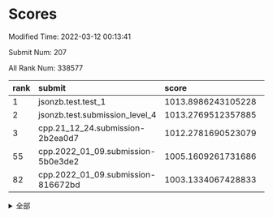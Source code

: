 # Scores

Modified Time: 2022-03-12 00:13:41

Submit Num: 207

All Rank Num: 338577

| rank |               submit               |       score        |       sigma        | pk_num |
| :--- | :--------------------------------- | :----------------- | :----------------- | :----- |
| 1    | jsonzb.test.test_1                 | 1013.8986243105228 | 0.8151468167865057 | 6539   |
| 2    | jsonzb.test.submission_level_4     | 1013.2769512357885 | 0.8138631218395671 | 6542   |
| 3    | cpp.21_12_24.submission-2b2ea0d7   | 1012.2781690523079 | 0.7821563966598132 | 6540   |
| 55   | cpp.2022_01_09.submission-5b0e3de2 | 1005.1609261731686 | 0.7281999792375283 | 6550   |
| 82   | cpp.2022_01_09.submission-816672bd | 1003.1334067428833 | 0.7139679800384428 | 6540   |


<details>
<summary>全部</summary>

| rank |                 submit                 |       score        |       sigma        | pk_num |
| :--- | :------------------------------------- | :----------------- | :----------------- | :----- |
| 1    | jsonzb.test.test_1                     | 1013.8986243105228 | 0.8151468167865057 | 6539   |
| 2    | jsonzb.test.submission_level_4         | 1013.2769512357885 | 0.8138631218395671 | 6542   |
| 3    | cpp.21_12_24.submission-2b2ea0d7       | 1012.2781690523079 | 0.7821563966598132 | 6540   |
| 4    | gobigger.level_3.submission_level_3_47 | 1011.5694685073851 | 0.7764290613843622 | 6545   |
| 5    | gobigger.level_3.submission_level_3_2  | 1011.5483657662102 | 0.7687606709718573 | 6545   |
| 6    | gobigger.level_3.submission_level_3_48 | 1011.5093466369742 | 0.7736341544945584 | 6545   |
| 7    | gobigger.level_3.submission_level_3_7  | 1011.4313058364198 | 0.7755230497865024 | 6545   |
| 8    | gobigger.level_3.submission_level_3_3  | 1011.4119984724201 | 0.7695090961083296 | 6544   |
| 9    | gobigger.level_3.submission_level_3_36 | 1011.2711530598647 | 0.7868035888084192 | 6546   |
| 10   | gobigger.level_3.submission_level_3_28 | 1011.1480396774256 | 0.7508238880108108 | 6546   |
| 11   | gobigger.level_3.submission_level_3_33 | 1011.1149252615753 | 0.770102400776635  | 6549   |
| 12   | gobigger.level_3.submission_level_3_39 | 1010.9032088824313 | 0.7642354797459359 | 6545   |
| 13   | gobigger.level_3.submission_level_3_42 | 1010.8147414292342 | 0.771524216675907  | 6547   |
| 14   | gobigger.level_3.submission_level_3_21 | 1010.7262822538993 | 0.7410568353716442 | 6544   |
| 15   | gobigger.level_3.submission_level_3_23 | 1010.6524966149167 | 0.7753126154296966 | 6545   |
| 16   | gobigger.level_3.submission_level_3_30 | 1010.6382563432649 | 0.7898424185953522 | 6541   |
| 17   | gobigger.level_3.submission_level_3_5  | 1010.5869322304395 | 0.7517690085955085 | 6542   |
| 18   | gobigger.level_3.submission_level_3_37 | 1010.5070099564078 | 0.7701956500205208 | 6542   |
| 19   | gobigger.level_3.submission_level_3_20 | 1010.4205239159915 | 0.7763551706000791 | 6541   |
| 20   | gobigger.level_3.submission_level_3_14 | 1010.4166644036087 | 0.7728294774984822 | 6546   |
| 21   | gobigger.level_3.submission_level_3_34 | 1010.4134360622705 | 0.7493925498903679 | 6541   |
| 22   | gobigger.level_3.submission_level_3_0  | 1010.38495214778   | 0.7410949221807543 | 6542   |
| 23   | gobigger.level_3.submission_level_3_12 | 1010.3700680246568 | 0.7476926697328483 | 6537   |
| 24   | gobigger.level_3.submission_level_3_6  | 1010.3205267804117 | 0.7625157663217674 | 6547   |
| 25   | gobigger.level_3.submission_level_3_43 | 1010.3140494622372 | 0.7745060837185568 | 6546   |
| 26   | gobigger.level_3.submission_level_3_22 | 1010.3086559654624 | 0.778936112013951  | 6543   |
| 27   | gobigger.level_3.submission_level_3_11 | 1010.2129453505888 | 0.7607241906776145 | 6548   |
| 28   | gobigger.level_3.submission_level_3_26 | 1010.167965726426  | 0.7476349430368686 | 6541   |
| 29   | gobigger.level_3.submission_level_3_15 | 1010.1040456674829 | 0.7479941137428886 | 6542   |
| 30   | gobigger.level_3.submission_level_3_38 | 1010.0985698093325 | 0.7681325977570046 | 6541   |
| 31   | gobigger.level_3.submission_level_3_32 | 1010.0454610409821 | 0.7449048695891408 | 6546   |
| 32   | gobigger.level_3.submission_level_3_41 | 1010.0426267648303 | 0.754765449127998  | 6545   |
| 33   | gobigger.level_3.submission_level_3_31 | 1010.03211767811   | 0.7515426954973635 | 6546   |
| 34   | gobigger.level_3.submission_level_3_44 | 1010.005344044204  | 0.7468229775194677 | 6543   |
| 35   | gobigger.level_3.submission_level_3_49 | 1009.9892361715433 | 0.7605896769566105 | 6546   |
| 36   | gobigger.level_3.submission_level_3_25 | 1009.9853610369    | 0.7622430950325108 | 6540   |
| 37   | gobigger.level_3.submission_level_3_46 | 1009.9220422600204 | 0.7587762001929527 | 6545   |
| 38   | gobigger.level_3.submission_level_3_24 | 1009.8973592532096 | 0.7602289081763103 | 6540   |
| 39   | gobigger.level_3.submission_level_3_18 | 1009.6816497051336 | 0.733748951912335  | 6541   |
| 40   | gobigger.level_3.submission_level_3_16 | 1009.6705385113466 | 0.7587778197105159 | 6540   |
| 41   | gobigger.level_3.submission_level_3_1  | 1009.6232579798399 | 0.7389357766691358 | 6548   |
| 42   | gobigger.level_3.submission_level_3_13 | 1009.5615865404994 | 0.7343642033822786 | 6544   |
| 43   | gobigger.level_3.submission_level_3_40 | 1009.5352359613993 | 0.76094700019559   | 6539   |
| 44   | gobigger.level_3.submission_level_3_9  | 1009.4597604528687 | 0.7567730812636392 | 6540   |
| 45   | gobigger.level_3.submission_level_3_8  | 1009.4445148012577 | 0.771049992464465  | 6544   |
| 46   | gobigger.level_3.submission_level_3_10 | 1009.3522943624957 | 0.7451001634575063 | 6537   |
| 47   | gobigger.level_3.submission_level_3_45 | 1009.2355633537104 | 0.7717161074832405 | 6547   |
| 48   | gobigger.level_3.submission_level_3_17 | 1009.1929170052433 | 0.7639778872166402 | 6536   |
| 49   | gobigger.level_3.submission_level_3_35 | 1009.092332858534  | 0.7583256040534495 | 6536   |
| 50   | gobigger.level_3.submission_level_3_19 | 1008.8410624094316 | 0.757860404233915  | 6546   |
| 51   | gobigger.level_3.submission_level_3_29 | 1008.7170143753051 | 0.7289674286465517 | 6540   |
| 52   | gobigger.level_3.submission_level_3_27 | 1008.3760205942667 | 0.7571203603263492 | 6546   |
| 53   | gobigger.level_3.submission_level_3_4  | 1007.4018193815282 | 0.739574269436573  | 6542   |
| 54   | gobigger.level_1.submission_level_1_29 | 1005.2218425865253 | 0.7237763469170777 | 6542   |
| 55   | cpp.2022_01_09.submission-5b0e3de2     | 1005.1609261731686 | 0.7281999792375283 | 6550   |
| 56   | gobigger.level_1.submission_level_1_16 | 1004.9483825123484 | 0.7125007671769105 | 6542   |
| 57   | gobigger.level_1.submission_level_1_2  | 1004.5141461571512 | 0.7308148174400385 | 6535   |
| 58   | gobigger.level_1.submission_level_1_21 | 1004.3081683299577 | 0.7187577227393809 | 6551   |
| 59   | gobigger.level_1.submission_level_1_37 | 1004.2699172951577 | 0.7017741946144154 | 6543   |
| 60   | gobigger.level_1.submission_level_1_42 | 1004.1784103001364 | 0.7272553220407534 | 6539   |
| 61   | gobigger.level_1.submission_level_1_0  | 1004.1626475379453 | 0.7168354435976647 | 6544   |
| 62   | gobigger.level_1.submission_level_1_28 | 1004.1091388513262 | 0.7211770167201005 | 6539   |
| 63   | gobigger.level_1.submission_level_1_36 | 1004.0859894596116 | 0.7075313904546121 | 6538   |
| 64   | gobigger.level_1.submission_level_1_13 | 1004.0794523000844 | 0.7189255495861603 | 6543   |
| 65   | gobigger.level_1.submission_level_1_26 | 1004.072921230101  | 0.7204839464473815 | 6538   |
| 66   | gobigger.level_1.submission_level_1_1  | 1004.0342075581704 | 0.7107712282958504 | 6546   |
| 67   | gobigger.level_1.submission_level_1_43 | 1003.9822387454556 | 0.7159023177788011 | 6536   |
| 68   | gobigger.level_1.submission_level_1_24 | 1003.8354150159741 | 0.718533925747373  | 6541   |
| 69   | gobigger.level_1.submission_level_1_27 | 1003.799376139924  | 0.7220214761405198 | 6539   |
| 70   | gobigger.level_1.submission_level_1_17 | 1003.798484604125  | 0.7193264062350926 | 6545   |
| 71   | gobigger.level_1.submission_level_1_19 | 1003.7287775482434 | 0.725794589466746  | 6543   |
| 72   | gobigger.level_1.submission_level_1_45 | 1003.7249593535495 | 0.7180942792619868 | 6547   |
| 73   | gobigger.level_1.submission_level_1_5  | 1003.5732601240351 | 0.7264752614923925 | 6549   |
| 74   | gobigger.level_1.submission_level_1_46 | 1003.49493112253   | 0.7244194504330018 | 6540   |
| 75   | gobigger.level_1.submission_level_1_25 | 1003.485224893139  | 0.725786048864259  | 6542   |
| 76   | gobigger.level_1.submission_level_1_4  | 1003.4620273534003 | 0.7259754528120463 | 6546   |
| 77   | gobigger.level_1.submission_level_1_8  | 1003.3116085646395 | 0.7182859905514125 | 6547   |
| 78   | gobigger.level_1.submission_level_1_11 | 1003.2895326748245 | 0.7147861830289332 | 6540   |
| 79   | gobigger.level_1.submission_level_1_14 | 1003.2873941841289 | 0.7288501102071362 | 6541   |
| 80   | gobigger.level_1.submission_level_1_18 | 1003.2460235752923 | 0.7209436223635716 | 6541   |
| 81   | gobigger.level_1.submission_level_1_38 | 1003.1520595511789 | 0.7176142262448577 | 6544   |
| 82   | cpp.2022_01_09.submission-816672bd     | 1003.1334067428833 | 0.7139679800384428 | 6540   |
| 83   | gobigger.level_1.submission_level_1_44 | 1002.9974211400664 | 0.7140814267582191 | 6547   |
| 84   | gobigger.level_1.submission_level_1_33 | 1002.9690537713406 | 0.7098347017460831 | 6547   |
| 85   | gobigger.level_1.submission_level_1_9  | 1002.9366457216738 | 0.7284117206992528 | 6542   |
| 86   | gobigger.level_1.submission_level_1_3  | 1002.918535394345  | 0.7140614419319908 | 6539   |
| 87   | gobigger.level_1.submission_level_1_31 | 1002.8977394275857 | 0.7108091819692802 | 6542   |
| 88   | gobigger.level_1.submission_level_1_34 | 1002.8485861286342 | 0.7167717970866211 | 6545   |
| 89   | gobigger.level_1.submission_level_1_7  | 1002.8244183989505 | 0.732893826299956  | 6541   |
| 90   | gobigger.level_1.submission_level_1_20 | 1002.7778334970915 | 0.7184842618787449 | 6543   |
| 91   | gobigger.level_1.submission_level_1_35 | 1002.7701164516175 | 0.7112491905661559 | 6537   |
| 92   | gobigger.level_1.submission_level_1_23 | 1002.6872114988574 | 0.7102206967019362 | 6545   |
| 93   | gobigger.level_1.submission_level_1_48 | 1002.6649125656025 | 0.710144738729539  | 6538   |
| 94   | gobigger.level_1.submission_level_1_49 | 1002.5961675997017 | 0.7076590508085638 | 6546   |
| 95   | gobigger.level_1.submission_level_1_40 | 1002.5599302774115 | 0.7159422405614325 | 6541   |
| 96   | gobigger.level_1.submission_level_1_39 | 1002.4698548998429 | 0.7118958015425294 | 6539   |
| 97   | gobigger.level_1.submission_level_1_30 | 1002.3398867743514 | 0.7123897524521692 | 6539   |
| 98   | gobigger.level_1.submission_level_1_6  | 1002.3397692320544 | 0.721495466814591  | 6543   |
| 99   | gobigger.level_1.submission_level_1_12 | 1001.9152858209872 | 0.7230290065768118 | 6546   |
| 100  | gobigger.level_1.submission_level_1_47 | 1001.8790042242991 | 0.7035700986244863 | 6544   |
| 101  | gobigger.level_1.submission_level_1_10 | 1001.7502898608602 | 0.7011152775106916 | 6552   |
| 102  | gobigger.level_1.submission_level_1_41 | 1001.7445975412801 | 0.711145679762339  | 6543   |
| 103  | gobigger.level_1.submission_level_1_15 | 1001.6590388216044 | 0.7090531468078973 | 6540   |
| 104  | gobigger.level_1.submission_level_1_22 | 1001.2473168020687 | 0.7114716792678928 | 6542   |
| 105  | gobigger.level_1.submission_level_1_32 | 1000.7752164959632 | 0.703454440496508  | 6544   |
| 106  | gobigger.random.submission_random_26   | 997.7228792313637  | 0.710237083567882  | 6546   |
| 107  | gobigger.random.submission_random_48   | 997.5467533557546  | 0.7032016400816468 | 6544   |
| 108  | gobigger.random.submission_random_34   | 997.4043726658336  | 0.7177202182973876 | 6541   |
| 109  | gobigger.random.submission_random_35   | 997.3491545727392  | 0.6998028722720642 | 6542   |
| 110  | gobigger.random.submission_random_17   | 997.2195840055944  | 0.7087122699986902 | 6543   |
| 111  | gobigger.random.submission_random_46   | 997.2089578148108  | 0.7084284153297773 | 6537   |
| 112  | gobigger.random.submission_random_44   | 997.2038416384639  | 0.715233852020635  | 6540   |
| 113  | gobigger.random.submission_random_38   | 997.0345714885138  | 0.7078664574697878 | 6538   |
| 114  | gobigger.random.submission_random_6    | 996.7103281783646  | 0.707370893275006  | 6545   |
| 115  | gobigger.random.submission_random_22   | 996.6665918271809  | 0.7062379135100054 | 6543   |
| 116  | gobigger.random.submission_random_5    | 996.6622019942685  | 0.7037480058745599 | 6542   |
| 117  | gobigger.random.submission_random_27   | 996.6048632347532  | 0.7090939184825571 | 6546   |
| 118  | gobigger.random.submission_random_10   | 996.5083465195239  | 0.7269709627614988 | 6546   |
| 119  | gobigger.random.submission_random_49   | 996.4641570185561  | 0.7060876424053407 | 6544   |
| 120  | gobigger.random.submission_random_23   | 996.4525651296699  | 0.6970696539835578 | 6540   |
| 121  | gobigger.random.submission_random_24   | 996.4276911574569  | 0.7249299199190283 | 6532   |
| 122  | gobigger.random.submission_random_47   | 996.3771738188575  | 0.7142272742072062 | 6546   |
| 123  | gobigger.random.submission_random_9    | 996.3378397455941  | 0.7139914548925719 | 6538   |
| 124  | gobigger.random.submission_random_3    | 996.3160180170233  | 0.7185025207788658 | 6544   |
| 125  | gobigger.random.submission_random_16   | 996.2310629211846  | 0.7097811006024669 | 6540   |
| 126  | gobigger.random.submission_random_13   | 996.1839044922859  | 0.7036177213524196 | 6544   |
| 127  | gobigger.random.submission_random_39   | 996.1604964145793  | 0.7166533233174498 | 6543   |
| 128  | gobigger.random.submission_random_45   | 996.1104249624262  | 0.7125912184832223 | 6542   |
| 129  | gobigger.random.submission_random_12   | 996.1052685621971  | 0.7236922730502631 | 6539   |
| 130  | gobigger.random.submission_random_33   | 996.0815705108514  | 0.7042164225402021 | 6544   |
| 131  | gobigger.random.submission_random_4    | 995.9426282091468  | 0.7167915831902343 | 6541   |
| 132  | gobigger.random.submission_random_37   | 995.7932668285788  | 0.7235248550583157 | 6543   |
| 133  | gobigger.random.submission_random_41   | 995.7886508990589  | 0.7132972573048356 | 6538   |
| 134  | gobigger.random.submission_random_19   | 995.7834454097798  | 0.720534450882252  | 6541   |
| 135  | gobigger.random.submission_random_8    | 995.763678893441   | 0.7170911318567904 | 6542   |
| 136  | gobigger.random.submission_random_0    | 995.7449531376791  | 0.7048034219162745 | 6539   |
| 137  | gobigger.random.submission_random_29   | 995.7427154850888  | 0.7033054754605302 | 6549   |
| 138  | gobigger.random.submission_random_43   | 995.6875174371713  | 0.710049447254145  | 6543   |
| 139  | gobigger.random.submission_random_30   | 995.6029414229175  | 0.706707736130561  | 6541   |
| 140  | gobigger.random.submission_random_28   | 995.5891039895633  | 0.7201241703201262 | 6548   |
| 141  | gobigger.random.submission_random_15   | 995.5685498414476  | 0.714641416807322  | 6541   |
| 142  | gobigger.random.submission_random_40   | 995.5230658869147  | 0.7201476128767438 | 6541   |
| 143  | gobigger.random.submission_random_31   | 995.4670946755522  | 0.7308642148274092 | 6546   |
| 144  | gobigger.random.submission_random_20   | 995.3421750318884  | 0.7211381682558892 | 6537   |
| 145  | gobigger.random.submission_random_14   | 995.3380957166967  | 0.7233455820586848 | 6547   |
| 146  | gobigger.random.submission_random_2    | 995.2740644259017  | 0.7111420393653022 | 6542   |
| 147  | gobigger.random.submission_random_36   | 995.2103390302234  | 0.7191075608316141 | 6546   |
| 148  | gobigger.random.submission_random_21   | 995.1987392516664  | 0.7051504071789839 | 6550   |
| 149  | gobigger.random.submission_random_32   | 995.1974080969733  | 0.7174137640217575 | 6544   |
| 150  | gobigger.random.submission_random_11   | 995.1733276298281  | 0.720247859780424  | 6541   |
| 151  | gobigger.random.submission_random_25   | 995.051924906737   | 0.73160509572308   | 6541   |
| 152  | gobigger.random.submission_random_42   | 994.9938546917158  | 0.7119625400004415 | 6542   |
| 153  | gobigger.random.submission_random_18   | 994.9156166511835  | 0.7208985449535295 | 6542   |
| 154  | gobigger.random.submission_random_1    | 994.844818149054   | 0.7044508449865164 | 6546   |
| 155  | gobigger.level_2.submission_level_2_47 | 994.5636502630537  | 0.7197050491883396 | 6541   |
| 156  | gobigger.random.submission_random_7    | 994.4086847851509  | 0.7139809219871912 | 6538   |
| 157  | gobigger.level_2.submission_level_2_40 | 993.6214772043703  | 0.7403479585283925 | 6544   |
| 158  | gobigger.level_2.submission_level_2_30 | 993.5261755101602  | 0.7374802942528489 | 6539   |
| 159  | gobigger.level_2.submission_level_2_34 | 993.2678478973476  | 0.7322168644111687 | 6543   |
| 160  | gobigger.level_2.submission_level_2_17 | 993.1400813760184  | 0.7421310745967028 | 6542   |
| 161  | gobigger.level_2.submission_level_2_23 | 993.1359275911642  | 0.7410767791228196 | 6539   |
| 162  | gobigger.level_2.submission_level_2_33 | 993.0997122000601  | 0.7280524888107733 | 6542   |
| 163  | gobigger.level_2.submission_level_2_39 | 992.9024305398246  | 0.7311799104544839 | 6542   |
| 164  | gobigger.level_2.submission_level_2_43 | 992.8721635092049  | 0.7280994065390675 | 6543   |
| 165  | gobigger.level_2.submission_level_2_46 | 992.8688845821482  | 0.7406058331127221 | 6544   |
| 166  | gobigger.level_2.submission_level_2_27 | 992.8618625095031  | 0.7424960091226748 | 6544   |
| 167  | gobigger.level_2.submission_level_2_25 | 992.768313247529   | 0.7305979204805854 | 6540   |
| 168  | gobigger.level_2.submission_level_2_45 | 992.7365688498701  | 0.7538963090808652 | 6546   |
| 169  | gobigger.level_2.submission_level_2_15 | 992.7019850127634  | 0.7348476519163185 | 6543   |
| 170  | gobigger.level_2.submission_level_2_12 | 992.6755861160121  | 0.7393723124786947 | 6542   |
| 171  | gobigger.level_2.submission_level_2_7  | 992.661342922119   | 0.7484966010874851 | 6538   |
| 172  | gobigger.level_2.submission_level_2_3  | 992.6496509831768  | 0.7381020067191014 | 6545   |
| 173  | gobigger.level_2.submission_level_2_48 | 992.5420282780467  | 0.7328288875469784 | 6545   |
| 174  | gobigger.level_2.submission_level_2_24 | 992.438113536533   | 0.7539689276813785 | 6539   |
| 175  | gobigger.level_2.submission_level_2_18 | 992.4276613307019  | 0.7548904764603174 | 6539   |
| 176  | gobigger.level_2.submission_level_2_26 | 992.2932370147221  | 0.7468719100957232 | 6535   |
| 177  | gobigger.level_2.submission_level_2_20 | 992.1412217861549  | 0.7571614359539645 | 6544   |
| 178  | gobigger.level_2.submission_level_2_19 | 992.0613417835219  | 0.755203506451322  | 6545   |
| 179  | gobigger.level_2.submission_level_2_5  | 992.0559098584075  | 0.7554473975453927 | 6548   |
| 180  | gobigger.level_2.submission_level_2_9  | 992.0407847235631  | 0.7300064869784932 | 6544   |
| 181  | gobigger.level_2.submission_level_2_38 | 992.0212309482279  | 0.7491727649097067 | 6544   |
| 182  | gobigger.level_2.submission_level_2_31 | 991.9720124592556  | 0.7274654466485917 | 6542   |
| 183  | gobigger.level_2.submission_level_2_8  | 991.9519864570931  | 0.7732870772414263 | 6541   |
| 184  | gobigger.level_2.submission_level_2_21 | 991.9019337995534  | 0.7328475278092    | 6542   |
| 185  | gobigger.level_2.submission_level_2_10 | 991.8465416522251  | 0.7466808166110714 | 6540   |
| 186  | gobigger.level_2.submission_level_2_11 | 991.7787324890925  | 0.749157908855278  | 6542   |
| 187  | gobigger.level_2.submission_level_2_36 | 991.7648078423884  | 0.7613602111544594 | 6542   |
| 188  | gobigger.level_2.submission_level_2_22 | 991.7470867037205  | 0.7389299444501637 | 6541   |
| 189  | gobigger.level_2.submission_level_2_35 | 991.7349477557098  | 0.7532190175840213 | 6543   |
| 190  | gobigger.level_2.submission_level_2_14 | 991.6571375351193  | 0.7592983262408389 | 6539   |
| 191  | gobigger.level_2.submission_level_2_2  | 991.5766667048042  | 0.7380952082381008 | 6539   |
| 192  | gobigger.level_2.submission_level_2_49 | 991.481226820843   | 0.7491818489700686 | 6542   |
| 193  | gobigger.level_2.submission_level_2_29 | 991.3661956817843  | 0.7489167232206482 | 6547   |
| 194  | gobigger.level_2.submission_level_2_42 | 991.2947669542468  | 0.7749395751896403 | 6542   |
| 195  | gobigger.level_2.submission_level_2_16 | 991.1256851065891  | 0.7609009118831318 | 6538   |
| 196  | gobigger.level_2.submission_level_2_4  | 991.0920317580978  | 0.7556086344884223 | 6544   |
| 197  | gobigger.level_2.submission_level_2_32 | 990.9975567560667  | 0.7734129083827124 | 6546   |
| 198  | gobigger.level_2.submission_level_2_41 | 990.9196569383247  | 0.7583615430157217 | 6541   |
| 199  | gobigger.level_2.submission_level_2_6  | 990.8919944124686  | 0.7767629248657792 | 6542   |
| 200  | gobigger.level_2.submission_level_2_28 | 990.7978048375302  | 0.7497048204989474 | 6542   |
| 201  | gobigger.level_2.submission_level_2_0  | 990.7466631529231  | 0.7497486557356602 | 6545   |
| 202  | gobigger.level_2.submission_level_2_37 | 990.6947119049494  | 0.7730403499309095 | 6539   |
| 203  | gobigger.level_2.submission_level_2_13 | 990.0410712043924  | 0.7704527129645558 | 6545   |
| 204  | gobigger.level_2.submission_level_2_1  | 989.8988755661505  | 0.7735394793198315 | 6544   |
| 205  | gobigger.level_2.submission_level_2_44 | 989.1935259693751  | 0.8011270639466639 | 6544   |
| 206  | gobigger.none.submission_none_1        | 978.833152570796   | 1.2295646916214382 | 6543   |
| 207  | gobigger.none.submission_none_0        | 977.0444224462578  | 1.3511252780334995 | 6538   |

</details>